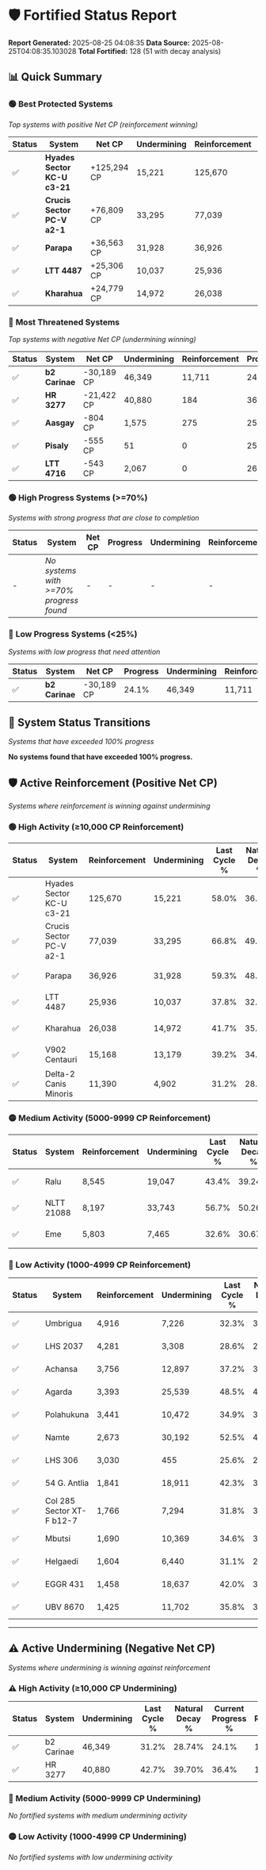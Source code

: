 # 🛡️ Fortified Status Report

**Report Generated:** 2025-08-25 04:08:35
**Data Source:** 2025-08-25T04:08:35.103028
**Total Fortified:** 128 (51 with decay analysis)

## 📊 Quick Summary

### 🟢 **Best Protected Systems**
*Top systems with positive Net CP (reinforcement winning)*

| Status | System | Net CP | Undermining | Reinforcement | Progress |
|--------|--------|--------|-------------|---------------|----------|
| ✅ | **Hyades Sector KC-U c3-21** | +125,294 CP | 15,221 | 125,670 | 55.7% |
| ✅ | **Crucis Sector PC-V a2-1** | +76,809 CP | 33,295 | 77,039 | 61.7% |
| ✅ | **Parapa** | +36,563 CP | 31,928 | 36,926 | 54.4% |
| ✅ | **LTT 4487** | +25,306 CP | 10,037 | 25,936 | 36.3% |
| ✅ | **Kharahua** | +24,779 CP | 14,972 | 26,038 | 39.4% |

### 🔴 **Most Threatened Systems**
*Top systems with negative Net CP (undermining winning)*

| Status | System | Net CP | Undermining | Reinforcement | Progress |
|--------|--------|--------|-------------|---------------|----------|
| ✅ | **b2 Carinae** | -30,189 CP | 46,349 | 11,711 | 24.1% |
| ✅ | **HR 3277** | -21,422 CP | 40,880 | 184 | 36.4% |
| ✅ | **Aasgay** | -804 CP | 1,575 | 275 | 25.7% |
| ✅ | **Pisaly** | -555 CP | 51 | 0 | 25.0% |
| ✅ | **LTT 4716** | -543 CP | 2,067 | 0 | 26.5% |

### 🟢 **High Progress Systems (>=70%)**
*Systems with strong progress that are close to completion*

| Status | System | Net CP | Progress | Undermining | Reinforcement |
|--------|--------|--------|----------|-------------|---------------|
| - | *No systems with >=70% progress found* | - | - | - | - |

### 🔴 **Low Progress Systems (<25%)**
*Systems with low progress that need attention*

| Status | System | Net CP | Progress | Undermining | Reinforcement |
|--------|--------|--------|----------|-------------|---------------|
| ✅ | **b2 Carinae** | -30,189 CP | 24.1% | 46,349 | 11,711 |
## 🔄 System Status Transitions
*Systems that have exceeded 100% progress*

**No systems found that have exceeded 100% progress.**

## 🛡️ Active Reinforcement (Positive Net CP)
*Systems where reinforcement is winning against undermining*

### 🟢 High Activity (≥10,000 CP Reinforcement)

| Status | System | Reinforcement | Undermining | Last Cycle % | Natural Decay % | Current Progress % | Current CP | Net CP | Activity |
|--------|--------|---------------|-------------|--------------|-----------------|-------------------|------------|--------|----------|
| ✅ | Hyades Sector KC-U c3-21 | 125,670 | 15,221 | 58.0% | 36.42% | 55.7% | 362,050 | +125,294 | 🟢 High Reinforcement |
| ✅ | Crucis Sector PC-V a2-1 | 77,039 | 33,295 | 66.8% | 49.88% | 61.7% | 401,050 | +76,809 | 🟢 High Reinforcement |
| ✅ | Parapa | 36,926 | 31,928 | 59.3% | 48.77% | 54.4% | 353,600 | +36,563 | 🟢 High Reinforcement |
| ✅ | LTT 4487 | 25,936 | 10,037 | 37.8% | 32.41% | 36.3% | 235,950 | +25,306 | 🟢 High Reinforcement |
| ✅ | Kharahua | 26,038 | 14,972 | 41.7% | 35.59% | 39.4% | 256,099 | +24,779 | 🟢 High Reinforcement |
| ✅ | V902 Centauri | 15,168 | 13,179 | 39.2% | 34.92% | 37.2% | 241,800 | +14,802 | 🟢 High Reinforcement |
| ✅ | Delta-2 Canis Minoris | 11,390 | 4,902 | 31.2% | 28.72% | 30.4% | 197,600 | +10,907 | 🟢 High Reinforcement |

### 🟡 Medium Activity (5000-9999 CP Reinforcement)

| Status | System | Reinforcement | Undermining | Last Cycle % | Natural Decay % | Current Progress % | Current CP | Net CP | Activity |
|--------|--------|---------------|-------------|--------------|-----------------|-------------------|------------|--------|----------|
| ✅ | Ralu | 8,545 | 19,047 | 43.4% | 39.24% | 40.5% | 263,250 | +8,161 | 🟡 Medium Reinforcement |
| ✅ | NLTT 21088 | 8,197 | 33,743 | 56.7% | 50.26% | 51.5% | 334,750 | +8,034 | 🟡 Medium Reinforcement |
| ✅ | Eme | 5,803 | 7,465 | 32.6% | 30.67% | 31.5% | 204,750 | +5,394 | 🟡 Medium Reinforcement |

### 🔴 Low Activity (1000-4999 CP Reinforcement)

| Status | System | Reinforcement | Undermining | Last Cycle % | Natural Decay % | Current Progress % | Current CP | Net CP | Activity |
|--------|--------|---------------|-------------|--------------|-----------------|-------------------|------------|--------|----------|
| ✅ | Umbrigua | 4,916 | 7,226 | 32.3% | 30.50% | 31.2% | 202,800 | +4,522 | 🔵 Low Reinforcement |
| ✅ | LHS 2037 | 4,281 | 3,308 | 28.6% | 27.52% | 28.1% | 182,650 | +3,766 | 🔵 Low Reinforcement |
| ✅ | Achansa | 3,756 | 12,897 | 37.2% | 34.68% | 35.2% | 228,800 | +3,350 | 🔵 Low Reinforcement |
| ✅ | Agarda | 3,393 | 25,539 | 48.5% | 44.12% | 44.6% | 289,900 | +3,118 | 🔵 Low Reinforcement |
| ✅ | Polahukuna | 3,441 | 10,472 | 34.9% | 32.84% | 33.3% | 216,449 | +2,967 | 🔵 Low Reinforcement |
| ✅ | Namte | 2,673 | 30,192 | 52.5% | 47.54% | 47.9% | 311,350 | +2,368 | 🔵 Low Reinforcement |
| ✅ | LHS 306 | 3,030 | 455 | 25.6% | 25.16% | 25.5% | 165,750 | +2,179 | 🔵 Low Reinforcement |
| ✅ | 54 G. Antlia | 1,841 | 18,911 | 42.3% | 39.17% | 39.4% | 256,099 | +1,493 | 🔵 Low Reinforcement |
| ✅ | Col 285 Sector XT-F b12-7 | 1,766 | 7,294 | 31.8% | 30.50% | 30.7% | 199,550 | +1,298 | 🔵 Low Reinforcement |
| ✅ | Mbutsi | 1,690 | 10,369 | 34.6% | 32.81% | 33.0% | 214,500 | +1,267 | 🔵 Low Reinforcement |
| ✅ | Helgaedi | 1,604 | 6,440 | 31.1% | 29.92% | 30.1% | 195,650 | +1,199 | 🔵 Low Reinforcement |
| ✅ | EGGR 431 | 1,458 | 18,637 | 42.0% | 38.94% | 39.1% | 254,150 | +1,067 | 🔵 Low Reinforcement |
| ✅ | UBV 8670 | 1,425 | 11,702 | 35.8% | 33.84% | 34.0% | 221,000 | +1,065 | 🔵 Low Reinforcement |


---

## ⚠️ Active Undermining (Negative Net CP)
*Systems where undermining is winning against reinforcement*

### ⚠️ High Activity (≥10,000 CP Undermining)

| Status | System | Undermining | Last Cycle % | Natural Decay % | Current Progress % | Reinforcement | Current CP | Net CP | Activity |
|--------|--------|-------------|--------------|-----------------|-------------------|---------------|------------|--------|----------|
| ✅ | b2 Carinae | 46,349 | 31.2% | 28.74% | 24.1% | 11,711 | 156,650 | -30,189 | ⚠️ High Undermining |
| ✅ | HR 3277 | 40,880 | 42.7% | 39.70% | 36.4% | 184 | 236,600 | -21,422 | ⚠️ High Undermining |

### 🔶 Medium Activity (5000-9999 CP Undermining)

*No fortified systems with medium undermining activity*

### 🟡 Low Activity (1000-4999 CP Undermining)

*No fortified systems with low undermining activity*
